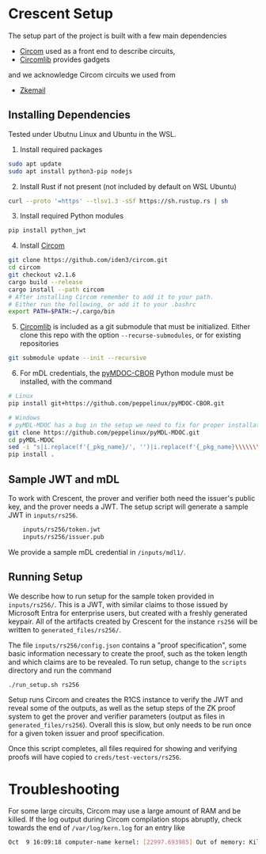 
# Crescent Setup

The setup part of the project is built with a few main dependencies

- [Circom](https://github.com/iden3/circom) used as a front end to describe circuits,
- [Circomlib](https://github.com/iden3/circomlib) provides gadgets

and we acknowledge Circom circuits we used from

- [Zkemail](https://github.com/zkemail/zk-email-verify/tree/main)

## Installing Dependencies

Tested under Ubutnu Linux and Ubuntu in the WSL.

1. Install required packages

```bash
sudo apt update
sudo apt install python3-pip nodejs
```

2. Install Rust if not present (not included by default on WSL Ubuntu)

```bash
curl --proto '=https' --tlsv1.3 -sSf https://sh.rustup.rs | sh
```

3. Install required Python modules

```bash
pip install python_jwt
```

4. Install [Circom](https://github.com/iden3/circom)

```bash
git clone https://github.com/iden3/circom.git
cd circom
git checkout v2.1.6
cargo build --release
cargo install --path circom
# After installing Circom remember to add it to your path.
# Either run the following, or add it to your .bashrc
export PATH=$PATH:~/.cargo/bin
```

5. [Circomlib](https://github.com/iden3/circomlib) is included as a git submodule that must be initialized.
Either clone this repo with the option `--recurse-submodules`, or for existing repositories

```bash
git submodule update --init --recursive
```

6. For mDL credentials, the [pyMDOC-CBOR](https://github.com/IdentityPython/pyMDOC-CBOR) Python module must be installed, with the command

```bash
# Linux
pip install git+https://github.com/peppelinux/pyMDOC-CBOR.git
```

```bash
# Windows
# pyMDL-MDOC has a bug in the setup we need to fix for proper installation on Windows
git clone https://github.com/peppelinux/pyMDL-MDOC.git
cd pyMDL-MDOC
sed -i "s|i.replace(f'{_pkg_name}/', '')|i.replace(f'{_pkg_name}\\\\\\\\', '')|g" setup.py
pip install .
```

## Sample JWT and mDL

To work with Crescent, the prover and verifier both need the issuer's public key, and the prover needs a JWT.
The setup script will generate a sample JWT in `inputs/rs256`.

```bash
    inputs/rs256/token.jwt
    inputs/rs256/issuer.pub
```

We provide a sample mDL credential in `/inputs/mdl1/`.

## Running Setup

We describe how to run setup for the sample token provided in `inputs/rs256/`.  This is a JWT, with similar claims to those issued by Microsoft Entra for enterprise users, but created with a freshly generated keypair.
All of the artifacts created by Crescent for the instance `rs256` will be written to `generated_files/rs256/`.

The file `inputs/rs256/config.json` contains a "proof specification", some basic information necessary to create the proof, such as the token length and which claims are to be revealed.
To run setup, change to the `scripts` directory and run the command

```bash
./run_setup.sh rs256
```

Setup runs Circom and creates the R1CS instance to verify the JWT and reveal some of the outputs, as well
as the setup steps of the ZK proof system to get the prover and verifier parameters (output as files in `generated_files/rs256`).
Overall this is slow, but only needs to be run once for a given token issuer and proof specification.

Once this script completes, all files required for showing and verifying proofs will have copied to `creds/test-vectors/rs256`.

# Troubleshooting

For some large circuits, Circom may use a large amount of RAM and be killed.
If the log output during Circom compilation stops abruptly, check towards the end of `/var/log/kern.log`
for an entry like

```bash
Oct  9 16:09:18 computer-name kernel: [22997.693985] Out of memory: Killed process 13747 (circom) total-vm:31880260kB, anon-rss:30334800kB, file-rss:0kB, shmem-rss:0kB, UID:1000 pgtables:62048kB oom_score_adj:0
```
